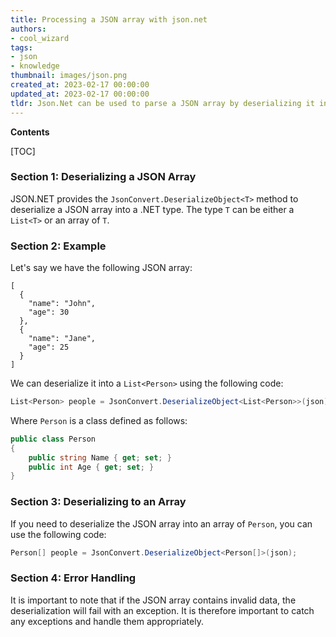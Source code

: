 ```yaml
---
title: Processing a JSON array with json.net
authors:
- cool_wizard
tags:
- json
- knowledge
thumbnail: images/json.png
created_at: 2023-02-17 00:00:00
updated_at: 2023-02-17 00:00:00
tldr: Json.Net can be used to parse a JSON array by deserializing it into a corresponding .NET type.
---
```


**Contents**

[TOC]

### Section 1: Deserializing a JSON Array

JSON.NET provides the `JsonConvert.DeserializeObject<T>` method to deserialize a JSON array into a .NET type. The type `T` can be either a `List<T>` or an array of `T`.

### Section 2: Example

Let's say we have the following JSON array:

```
[
  {
    "name": "John",
    "age": 30
  },
  {
    "name": "Jane",
    "age": 25
  }
]
```

We can deserialize it into a `List<Person>` using the following code:

```csharp
List<Person> people = JsonConvert.DeserializeObject<List<Person>>(json);
```

Where `Person` is a class defined as follows:

```csharp
public class Person
{
    public string Name { get; set; }
    public int Age { get; set; }
}
```

### Section 3: Deserializing to an Array

If you need to deserialize the JSON array into an array of `Person`, you can use the following code:

```csharp
Person[] people = JsonConvert.DeserializeObject<Person[]>(json);
```

### Section 4: Error Handling

It is important to note that if the JSON array contains invalid data, the deserialization will fail with an exception. It is therefore important to catch any exceptions and handle them appropriately.
